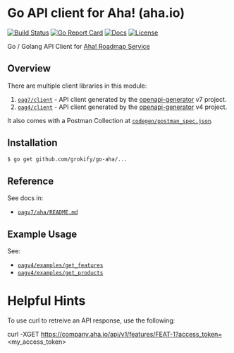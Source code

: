 # Go API client for Aha! (aha.io)

[![Build Status][build-status-svg]][build-status-url]
[![Go Report Card][goreport-svg]][goreport-url]
[![Docs][docs-godoc-svg]][docs-godoc-url]
[![License][license-svg]][license-url]

 [build-status-svg]: https://github.com/grokify/go-aha/actions/workflows/ci.yaml/badge.svg?branch=master
 [build-status-url]: https://github.com/grokify/go-aha/actions/workflows/ci.yaml
 [build-status-svg]: https://api.travis-ci.org/grokify/go-aha.svg?branch=master
 [build-status-url]: https://travis-ci.org/grokify/go-aha
 [goreport-svg]: https://goreportcard.com/badge/github.com/grokify/go-aha
 [goreport-url]: https://goreportcard.com/report/github.com/grokify/go-aha
 [docs-godoc-svg]: https://pkg.go.dev/badge/github.com/grokify/go-aha
 [docs-godoc-url]: https://pkg.go.dev/github.com/grokify/go-aha/v3
 [license-svg]: https://img.shields.io/badge/license-MIT-blue.svg
 [license-url]: https://github.com/grokify/go-aha/blob/master/LICENSE

Go / Golang API Client for [Aha! Roadmap Service](https://www.aha.io/)

## Overview

There are multiple client libraries in this module:

1. [`oag7/client`](oag7/client) - API client generated by the [openapi-generator](https://github.com/OpenAPITools/openapi-generator) v7 project.
1. [`oag4/client`](oag4/client) - API client generated by the [openapi-generator](https://github.com/OpenAPITools/openapi-generator) v4 project.

It also comes with a Postman Collection at [`codegen/postman_spec.json`](codegen/postman_spec.json).

## Installation

```bash
$ go get github.com/grokify/go-aha/...
```

## Reference

See docs in:

* [`oagv7/aha/README.md`](oagv4/aha/README.md)

## Example Usage

See:

* [`oagv4/examples/get_features`](oagv4/examples/get_features)
* [`oagv4/examples/get_products`](oagv4/examples/get_products)

# Helpful Hints

To use curl to retreive an API response, use the following:

curl -XGET https://company.aha.io/api/v1/features/FEAT-1?access_token=<my_access_token>
